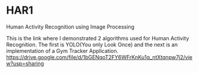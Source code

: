 # HAR1
Human Activity Recognition using Image Processing

This is the link where I demonstrated 2 algorithms used for Human Activity Recognition.
The first is YOLO(You only Look Once) and the next is an implementation of a Gym Tracker Application.
https://drive.google.com/file/d/1bGENqoT2FY6WFrKnKu1q_ntXtqnpw7j2/view?usp=sharing

